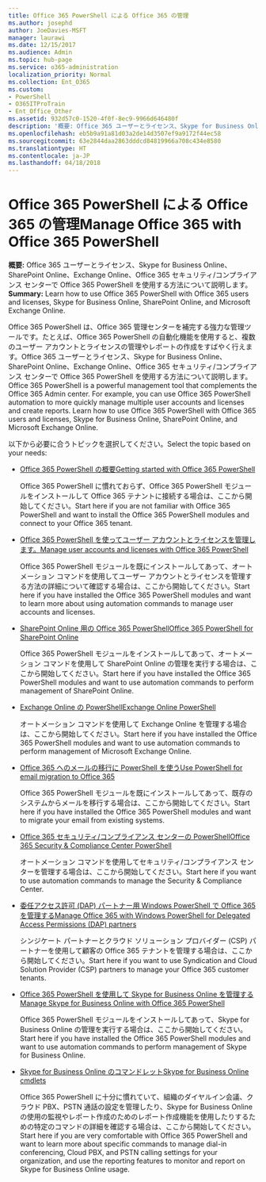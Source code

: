```yaml
---
title: Office 365 PowerShell による Office 365 の管理
ms.author: josephd
author: JoeDavies-MSFT
manager: laurawi
ms.date: 12/15/2017
ms.audience: Admin
ms.topic: hub-page
ms.service: o365-administration
localization_priority: Normal
ms.collection: Ent_O365
ms.custom:
- PowerShell
- O365ITProTrain
- Ent_Office_Other
ms.assetid: 932d57c0-1520-4f0f-8ec9-9966d646480f
description: '概要: Office 365 ユーザーとライセンス、Skype for Business Online、SharePoint Online、Exchange Online、Office 365 セキュリティ/コンプライアンス センターで Office 365 PowerShell を使用する方法について説明します。'
ms.openlocfilehash: eb5b9a91a81d03a2de14d3507ef9a9172f44ec58
ms.sourcegitcommit: 63e2844daa2863dddcd84819966a708c434e8580
ms.translationtype: HT
ms.contentlocale: ja-JP
ms.lasthandoff: 04/18/2018
---
```

# <a name="manage-office-365-with-office-365-powershell"></a><span data-ttu-id="0e24e-103">Office 365 PowerShell による Office 365 の管理</span><span class="sxs-lookup"><span data-stu-id="0e24e-103">Manage Office 365 with Office 365 PowerShell</span></span>

 <span data-ttu-id="0e24e-104">**概要:** Office 365 ユーザーとライセンス、Skype for Business Online、SharePoint Online、Exchange Online、Office 365 セキュリティ/コンプライアンス センターで Office 365 PowerShell を使用する方法について説明します。</span><span class="sxs-lookup"><span data-stu-id="0e24e-104">**Summary:** Learn how to use Office 365 PowerShell with Office 365 users and licenses, Skype for Business Online, SharePoint Online, and Microsoft Exchange Online.</span></span>
  
<span data-ttu-id="0e24e-p101">Office 365 PowerShell は、Office 365 管理センターを補完する強力な管理ツールです。たとえば、Office 365 PowerShell の自動化機能を使用すると、複数のユーザー アカウントとライセンスの管理やレポートの作成をすばやく行えます。Office 365 ユーザーとライセンス、Skype for Business Online、SharePoint Online、Exchange Online、Office 365 セキュリティ/コンプライアンス センターで Office 365 PowerShell を使用する方法について説明します。</span><span class="sxs-lookup"><span data-stu-id="0e24e-p101">Office 365 PowerShell is a powerful management tool that complements the Office 365 Admin center. For example, you can use Office 365 PowerShell automation to more quickly manage multiple user accounts and licenses and create reports. Learn how to use Office 365 PowerShell with Office 365 users and licenses, Skype for Business Online, SharePoint Online, and Microsoft Exchange Online.</span></span>
  
<span data-ttu-id="0e24e-108">以下から必要に合うトピックを選択してください。</span><span class="sxs-lookup"><span data-stu-id="0e24e-108">Select the topic based on your needs:</span></span>
  
- [<span data-ttu-id="0e24e-109">Office 365 PowerShell の概要</span><span class="sxs-lookup"><span data-stu-id="0e24e-109">Getting started with Office 365 PowerShell</span></span>](getting-started-with-office-365-powershell.md)

    <span data-ttu-id="0e24e-110">Office 365 PowerShell に慣れておらず、Office 365 PowerShell モジュールをインストールして Office 365 テナントに接続する場合は、ここから開始してください。</span><span class="sxs-lookup"><span data-stu-id="0e24e-110">Start here if you are not familiar with Office 365 PowerShell and want to install the Office 365 PowerShell modules and connect to your Office 365 tenant.</span></span>

- [<span data-ttu-id="0e24e-111">Office 365 PowerShell を使ってユーザー アカウントとライセンスを管理します。</span><span class="sxs-lookup"><span data-stu-id="0e24e-111">Manage user accounts and licenses with Office 365 PowerShell</span></span>](manage-user-accounts-and-licenses-with-office-365-powershell.md)

    <span data-ttu-id="0e24e-112">Office 365 PowerShell モジュールを既にインストールしてあって、オートメーション コマンドを使用してユーザー アカウントとライセンスを管理する方法の詳細について確認する場合は、ここから開始してください。</span><span class="sxs-lookup"><span data-stu-id="0e24e-112">Start here if you have installed the Office 365 PowerShell modules and want to learn more about using automation commands to manage user accounts and licenses.</span></span>

- [<span data-ttu-id="0e24e-113">SharePoint Online 用の Office 365 PowerShell</span><span class="sxs-lookup"><span data-stu-id="0e24e-113">Office 365 PowerShell for SharePoint Online</span></span>](https://technet.microsoft.com/library/fp161362.aspx)

    <span data-ttu-id="0e24e-114">Office 365 PowerShell モジュールをインストールしてあって、オートメーション コマンドを使用して SharePoint Online の管理を実行する場合は、ここから開始してください。</span><span class="sxs-lookup"><span data-stu-id="0e24e-114">Start here if you have installed the Office 365 PowerShell modules and want to use automation commands to perform management of SharePoint Online.</span></span>

- [<span data-ttu-id="0e24e-115">Exchange Online の PowerShell</span><span class="sxs-lookup"><span data-stu-id="0e24e-115">Exchange Online PowerShell</span></span>](https://docs.microsoft.com/powershell/exchange/exchange-online/exchange-online-powershell)

    <span data-ttu-id="0e24e-116">オートメーション コマンドを使用して Exchange Online を管理する場合は、ここから開始してください。</span><span class="sxs-lookup"><span data-stu-id="0e24e-116">Start here if you have installed the Office 365 PowerShell modules and want to use automation commands to perform management of Microsoft Exchange Online.</span></span>

- [<span data-ttu-id="0e24e-117">Office 365 へのメールの移行に PowerShell を使う</span><span class="sxs-lookup"><span data-stu-id="0e24e-117">Use PowerShell for email migration to Office 365</span></span>](use-powershell-for-email-migration-to-office-365.md)

    <span data-ttu-id="0e24e-118">Office 365 PowerShell モジュールを既にインストールしてあって、既存のシステムからメールを移行する場合は、ここから開始してください。</span><span class="sxs-lookup"><span data-stu-id="0e24e-118">Start here if you have installed the Office 365 PowerShell modules and want to migrate your email from existing systems.</span></span>

- [<span data-ttu-id="0e24e-119">Office 365 セキュリティ/コンプライアンス センターの PowerShell</span><span class="sxs-lookup"><span data-stu-id="0e24e-119">Office 365 Security &amp; Compliance Center PowerShell</span></span>](https://docs.microsoft.com/powershell/exchange/office-365-scc/office-365-scc-powershell)

    <span data-ttu-id="0e24e-120">オートメーション コマンドを使用してセキュリティ/コンプライアンス センターを管理する場合は、ここから開始してください。</span><span class="sxs-lookup"><span data-stu-id="0e24e-120">Start here if you want to use automation commands to manage the Security & Compliance Center.</span></span>

- [<span data-ttu-id="0e24e-121">委任アクセス許可 (DAP) パートナー用 Windows PowerShell で Office 365 を管理する</span><span class="sxs-lookup"><span data-stu-id="0e24e-121">Manage Office 365 with Windows PowerShell for Delegated Access Permissions (DAP) partners</span></span>](manage-office-365-with-windows-powershell-for-delegated-access-permissions-dap-p.md)

    <span data-ttu-id="0e24e-122">シンジケート パートナーとクラウド ソリューション プロバイダー (CSP) パートナーを使用して顧客の Office 365 テナントを管理する場合は、ここから開始してください。</span><span class="sxs-lookup"><span data-stu-id="0e24e-122">Start here if you want to use Syndication and Cloud Solution Provider (CSP) partners to manage your Office 365 customer tenants.</span></span>

- [<span data-ttu-id="0e24e-123">Office 365 PowerShell を使用して Skype for Business Online を管理する</span><span class="sxs-lookup"><span data-stu-id="0e24e-123">Manage Skype for Business Online with Office 365 PowerShell</span></span>](manage-skype-for-business-online-with-office-365-powershell.md)

    <span data-ttu-id="0e24e-124">Office 365 PowerShell モジュールをインストールしてあって、Skype for Business Online の管理を実行する場合は、ここから開始してください。</span><span class="sxs-lookup"><span data-stu-id="0e24e-124">Start here if you have installed the Office 365 PowerShell modules and want to use automation commands to perform management of Skype for Business Online.</span></span>

- [<span data-ttu-id="0e24e-125">Skype for Business Online のコマンドレット</span><span class="sxs-lookup"><span data-stu-id="0e24e-125">Skype for Business Online cmdlets</span></span>](https://technet.microsoft.com/library/mt228132.aspx)

    <span data-ttu-id="0e24e-126">Office 365 PowerShell に十分に慣れていて、組織のダイヤルイン会議、クラウド PBX、PSTN 通話の設定を管理したり、Skype for Business Online の使用の監視やレポート作成のためのレポート作成機能を使用したりするための特定のコマンドの詳細を確認する場合は、ここから開始してください。</span><span class="sxs-lookup"><span data-stu-id="0e24e-126">Start here if you are very comfortable with Office 365 PowerShell and want to learn more about specific commands to manage dial-in conferencing, Cloud PBX, and PSTN calling settings for your organization, and use the reporting features to monitor and report on Skype for Business Online usage.</span></span>
